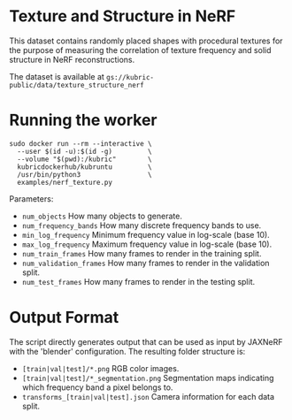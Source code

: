# Texture and Structure in NeRF

This dataset contains randomly placed shapes with procedural textures for the purpose of measuring the correlation of texture frequency and solid structure in NeRF reconstructions.

The dataset is available at `gs://kubric-public/data/texture_structure_nerf`

# Running the worker

    sudo docker run --rm --interactive \
      --user $(id -u):$(id -g)         \
      --volume "$(pwd):/kubric"        \
      kubricdockerhub/kubruntu         \
      /usr/bin/python3                 \
      examples/nerf_texture.py
    
Parameters:

 - `num_objects` How many objects to generate.
 - `num_frequency_bands` How many discrete frequency bands to use.
 - `min_log_frequency` Minimum frequency value in log-scale (base 10).
 - `max_log_frequency` Maximum frequency value in log-scale (base 10).
 - `num_train_frames` How many frames to render in the training split.
 - `num_validation_frames` How many frames to render in the validation split.
 - `num_test_frames` How many frames to render in the testing split.

# Output Format

The script directly generates output that can be used as input by JAXNeRF with the 'blender' configuration.
The resulting folder structure is:
 - `[train|val|test]/*.png` RGB color images.
 - `[train|val|test]/*_segmentation.png` Segmentation maps indicating which frequency band a pixel belongs to.
 - `transforms_[train|val|test].json` Camera information for each data split.
